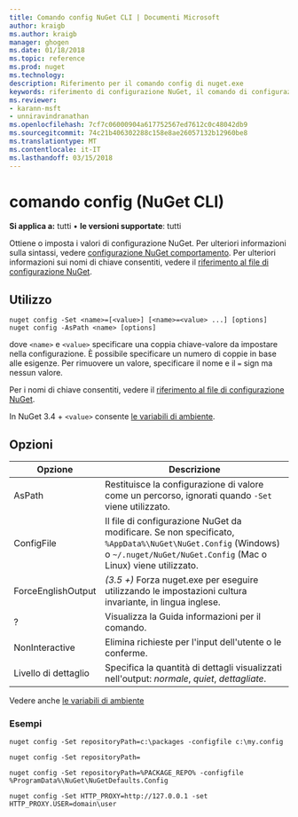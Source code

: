 ```yaml
---
title: Comando config NuGet CLI | Documenti Microsoft
author: kraigb
ms.author: kraigb
manager: ghogen
ms.date: 01/18/2018
ms.topic: reference
ms.prod: nuget
ms.technology: 
description: Riferimento per il comando config di nuget.exe
keywords: riferimento di configurazione NuGet, il comando di configurazione
ms.reviewer:
- karann-msft
- unniravindranathan
ms.openlocfilehash: 7cf7c06000904a617752567ed7612c0c48042db9
ms.sourcegitcommit: 74c21b406302288c158e8ae26057132b12960be8
ms.translationtype: MT
ms.contentlocale: it-IT
ms.lasthandoff: 03/15/2018
---
```

# <a name="config-command-nuget-cli"></a>comando config (NuGet CLI)

**Si applica a:** tutti &bullet; **le versioni supportate**: tutti

Ottiene o imposta i valori di configurazione NuGet. Per ulteriori informazioni sulla sintassi, vedere [configurazione NuGet comportamento](../consume-packages/configuring-nuget-behavior.md). Per ulteriori informazioni sui nomi di chiave consentiti, vedere il [riferimento al file di configurazione NuGet](../reference/nuget-config-file.md).

## <a name="usage"></a>Utilizzo

```cli
nuget config -Set <name>=[<value>] [<name>=<value> ...] [options]
nuget config -AsPath <name> [options]
```

dove `<name>` e `<value>` specificare una coppia chiave-valore da impostare nella configurazione. È possibile specificare un numero di coppie in base alle esigenze. Per rimuovere un valore, specificare il nome e il `=` sign ma nessun valore.

Per i nomi di chiave consentiti, vedere il [riferimento al file di configurazione NuGet](../reference/nuget-config-file.md).

In NuGet 3.4 + `<value>` consente [le variabili di ambiente](cli-ref-environment-variables.md).

## <a name="options"></a>Opzioni

| Opzione | Descrizione |
| --- | --- |
| AsPath | Restituisce la configurazione di valore come un percorso, ignorati quando `-Set` viene utilizzato. |
| ConfigFile | Il file di configurazione NuGet da modificare. Se non specificato, `%AppData%\NuGet\NuGet.Config` (Windows) o `~/.nuget/NuGet/NuGet.Config` (Mac o Linux) viene utilizzato.|
| ForceEnglishOutput | *(3.5 +)*  Forza nuget.exe per eseguire utilizzando le impostazioni cultura invariante, in lingua inglese. |
| ? | Visualizza la Guida informazioni per il comando. |
| NonInteractive | Elimina richieste per l'input dell'utente o le conferme. |
| Livello di dettaglio | Specifica la quantità di dettagli visualizzati nell'output: *normale*, *quiet*, *dettagliate*. |

Vedere anche [le variabili di ambiente](cli-ref-environment-variables.md)

### <a name="examples"></a>Esempi

```cli
nuget config -Set repositoryPath=c:\packages -configfile c:\my.config

nuget config -Set repositoryPath=

nuget config -Set repositoryPath=%PACKAGE_REPO% -configfile %ProgramData%\NuGet\NuGetDefaults.Config

nuget config -Set HTTP_PROXY=http://127.0.0.1 -set HTTP_PROXY.USER=domain\user
```
